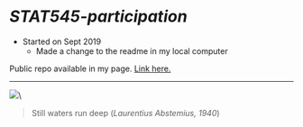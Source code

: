 # **_STAT545-participation_**

- Started on Sept 2019
  - Made a change to the readme in my local computer
  
Public repo available in my page.  [Link here.](https://github.com/azmigueldario/STAT545-participation)

****

![](https://cdn.pixabay.com/photo/2016/11/29/04/19/beach-1867285_960_720.jpg)\

> Still waters run deep (*Laurentius Abstemius, 1940*)


